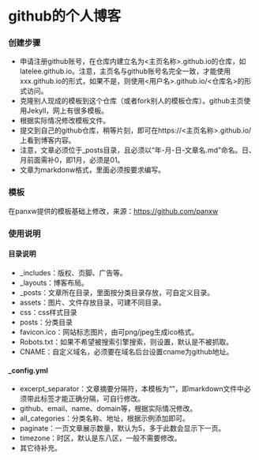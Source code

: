 github的个人博客
================
### 创建步骤
* 申请注册github账号，在仓库内建立名为<主页名称>.github.io的仓库，如latelee.github.io。注意，主页名与github账号名完全一致，才能使用xxx.github.io的形式，如果不是，则使用<用户名>.github.io/<仓库名>的形式访问。
* 克隆别人现成的模板到这个仓库（或者fork别人的模板仓库）。github主页使用Jekyll，网上有很多模板。
* 根据实际情况修改模板文件。
* 提交到自己的github仓库，稍等片刻，即可在https://<主页名称>.github.io/上看到博客内容。  
* 注意，文章必须位于_posts目录，且必须以“年-月-日-文章名.md”命名。日、月前面需补0，即1月，必须是01。  
* 文章为markdonw格式，里面必须按要求编写。

### 模板
在panxw提供的模板基础上修改，来源：https://github.com/panxw  

### 使用说明
#### 目录说明
* _includes：版权、页脚、广告等。
* _layouts：博客布局。
* _posts：文章所在目录，里面按分类目录存放，可自定义目录。
* assets：图片、文件存放目录，可建不同目录。
* css：css样式目录
* posts：分类目录
* favicon.ico：网站标志图片，由可png/jpeg生成ico格式。
* Robots.txt：如果不希望被搜索引擎搜索，则设置，默认是不被抓取。
* CNAME：自定义域名，必须要在域名后台设置cname为github地址。

#### _config.yml
* excerpt_separator：文章摘要分隔符，本模板为“<!-- more -->”，即markdown文件中必须带此标签才能正确分隔，可自行修改。
* github、email、name、domain等，根据实际情况修改。
* all_categories：分类名称、地址，根据示例添加即可。
* paginate：一页文章展示数量，默认为5，多于此数会显示下一页。
* timezone：时区，默认是东八区，一般不需要修改。
* 其它待补充。

#### 